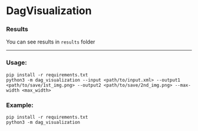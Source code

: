 # DagVisualization

### Results

You can see results in `results` folder

---

### Usage:
```
pip install -r requirements.txt
python3 -m dag_visualization --input <path/to/input.xml> --output1 <path/to/save/1st_img.png> --output2 <path/to/save/2nd_img.png> --max-width <max_width>
```

### Example:

```
pip install -r requirements.txt
python3 -m dag_visualization
```

